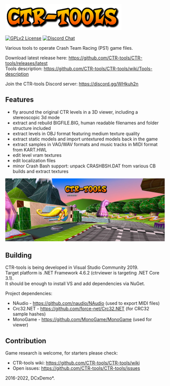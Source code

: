 ![CTR-tools](ctr-tools-logo.png)

[![GPLv2 License](https://img.shields.io/badge/License-GPL%20v2-green.svg)](https://opensource.org/licenses/GPL-2.0)
[![Discord Chat](https://img.shields.io/discord/527135227546435584.svg)](https://discord.gg/WHkuh2n)

Various tools to operate Crash Team Racing (PS1) game files.

Download latest release here: https://github.com/CTR-tools/CTR-tools/releases/latest \
Tools description: https://github.com/CTR-tools/CTR-tools/wiki/Tools-description

Join the CTR-tools Discord server: https://discord.gg/WHkuh2n

## Features
* fly around the original CTR levels in a 3D viewer, including a stereoscopic 3d mode
* extract and rebuild BIGFILE.BIG, human readable filenames and folder structure included
* extract levels in OBJ format featuring medium texture quality
* extract static models and import untextured models back in the game
* extract samples in VAG/WAV formats and music tracks in MIDI format from KART.HWL
* edit level vram textures
* edit localization files
* minor Crash Bash support: unpack CRASHBSH.DAT from various CB builds and extract textures

![CTR-tools](ctr-tools-banner.jpg)

## Building
CTR-tools is being developed in Visual Studio Community 2019.\
Target platform is .NET Framework 4.6.2 (ctrviewer is targeting .NET Core 3.1).\
It should be enough to install VS and add dependencies via NuGet.

Project dependencies:
* NAudio - https://github.com/naudio/NAudio (used to export MIDI files)
* Crc32.NET - https://github.com/force-net/Crc32.NET (for CRC32 sample hashes)
* MonoGame - https://github.com/MonoGame/MonoGame (used for viewer)

## Contribution
Game research is welcome, for starters please check:
* CTR-tools wiki: https://github.com/CTR-tools/CTR-tools/wiki
* Open issues: https://github.com/CTR-tools/CTR-tools/issues

2016-2022, DCxDemo*.
